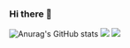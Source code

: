 ### Hi there 👋


![Anurag's GitHub stats](https://github-readme-stats.vercel.app/api?username=fkdldkRhya&show_icons=true&theme=radical)
<img src="https://img.shields.io/badge/Python-3766AB?style=flat-square&logo=Python&logoColor=white"/></a>
<img src="https://img.shields.io/badge/.NET-512BD4?style=flat-square&logo=.NET&logoColor=white"/></a>
